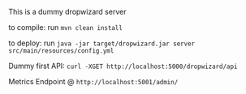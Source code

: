 This is a dummy dropwizard server

to compile:
 run `mvn clean install`
 
to deploy:
 run `java -jar target/dropwizard.jar server src/main/resources/config.yml`
 
Dummy first API:
`curl -XGET http://localhost:5000/dropwizard/api`

Metrics Endpoint @ `http://localhost:5001/admin/`
 